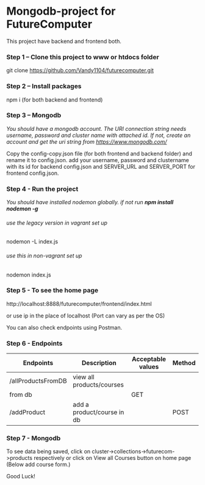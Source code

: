 # Mongodb-project for FutureComputer


This project have backend and frontend both.

### Step 1 – Clone this project to www or htdocs folder


git clone https://github.com/Vandy1104/futurecomputer.git


### Step 2 – Install packages

npm i (for both backend and frontend)


### Step 3 – Mongodb

*You should have a mongodb account. The URI connection string needs username, password and cluster name with attached id. If not, create an account and get the uri string from https://www.mongodb.com/*

Copy the config-copy.json file (for both frontend and backend folder) and rename it to config.json. add your username, password and clustername with its id for backend config.json and SERVER_URL and SERVER_PORT for frontend config.json.

### Step 4 - Run the project

*You should have installed nodemon globally. if not run **npm install nodemon -g***

###### use the legacy version in vagrant set up
nodemon -L index.js


###### use this in non-vagrant set up
nodemon index.js


### Step 5 - To see the home page

http://localhost:8888/futurecomputer/frontend/index.html

or use ip in the place of localhost (Port can vary as per the OS)

You can also check endpoints using Postman.


### Step 6 - Endpoints

**Endpoints**       | **Description**             |**Acceptable values**| **Method**|
--------------------|-----------------------------|---------------------|-----------|
|/allProductsFromDB | view all products/courses
                                      from db     |                     | GET       |
|/addProduct        | add a product/course in db  |                     | POST      |



### Step 7 - Mongodb

To see data being saved,  click on cluster->collections->futurecom->products respectively
or
click on View all Courses button on home page (Below add course form.)



Good Luck!
